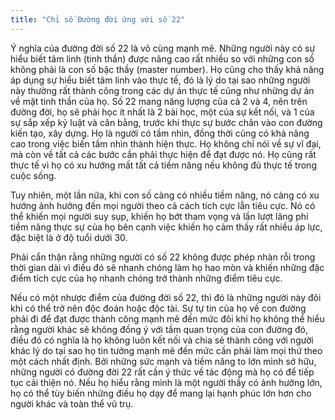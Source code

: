 ```yaml
---
title: "Chỉ số Đường đời ứng với số 22"
---
```

Ý nghĩa của đường đời số 22 là vô cùng mạnh mẽ. Những người này có sự hiểu biết tâm linh (tinh thần) được nâng cao rất nhiều so với những con số không phải là con số bậc thầy (master number). Họ cũng cho thấy khả năng áp dụng sự hiểu biết tâm linh vào thực tế, đó là lý do tại sao những người này thường rất thành công trong các dự án thực tế cũng như những dự án về mặt tinh thần của họ. Số 22 mang năng lượng của cả 2 và 4, nên trên đường đời, họ sẽ phải học ít nhất là 2 bài học, một của sự kết nối, và 1 của sự sắp xếp kỷ luật và cân bằng, trước khi thực sự bước chân vào con đường kiến tạo, xây dựng.
Họ là người có tầm nhìn, đồng thời cũng có khả năng cao trong việc biến tầm nhìn thành hiện thực. Họ không chỉ nói về sự vĩ đại, mà còn về tất cả các bước cần phải thực hiện để đạt được nó. Họ cũng rất thực tế vì họ có xu hướng mất tất cả tiềm năng nếu không đủ thực tế trong cuộc sống. 

Tuy nhiên, một lần nữa, khi con số càng có nhiều tiềm năng, nó càng có xu hướng ảnh hưởng đến mọi người theo cả cách tích cực lẫn tiêu cực. Nó có thể khiến mọi người suy sụp, khiến họ bớt tham vọng và lần lượt lãng phí tiềm năng thực sự của họ bên cạnh việc khiến họ cảm thấy rất nhiều áp lực, đặc biệt là ở độ tuổi dưới 30. 

Phải cẩn thận rằng những người có số 22 không được phép nhàn rỗi trong thời gian dài vì điều đó sẽ nhanh chóng làm họ hao mòn và khiến những đặc điểm tích cực của họ nhanh chóng trở thành những điểm tiêu cực. 

Nếu có một nhược điểm của đường đời số 22, thì đó là những người này đôi khi có thể trở nên độc đoán hoặc độc tài. Sự tự tin của họ về con đường phải đi để đạt được thành công mạnh mẽ đến mức đôi khi họ không thể hiểu rằng người khác sẽ không đồng ý với tầm quan trọng của con đường đó, điều đó có nghĩa là họ không luôn kết nối và chia sẻ thành công với người khác lý do tại sao họ tin tưởng mạnh mẽ đến mức cần phải làm mọi thứ theo một cách nhất định. 
Bởi những sức mạnh và tiềm năng to lớn mình sở hữu, những người có đường đời 22 rất cần ý thức về tác động mà họ có để tiếp tục cải thiện nó. Nếu họ hiểu rằng mình là một người thầy có ảnh hưởng lớn, họ có thể tùy biến những điều họ dạy để mang lại hạnh phúc lớn hơn cho người khác và toàn thể vũ trụ. 
